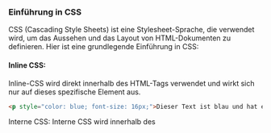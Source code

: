 ### Einführung in CSS

CSS (Cascading Style Sheets) ist eine Stylesheet-Sprache, die verwendet wird, um das Aussehen und das Layout von HTML-Dokumenten zu definieren. Hier ist eine grundlegende Einführung in CSS:

#### Inline CSS:

Inline-CSS wird direkt innerhalb des HTML-Tags verwendet und wirkt sich nur auf dieses spezifische Element aus.

```html
<p style="color: blue; font-size: 16px;">Dieser Text ist blau und hat eine Schriftgröße von 16 Pixeln.</p>
```

Interne CSS:
Interne CSS wird innerhalb des <style>-Tags im <head>-Bereich des HTML-Dokuments definiert und wirkt sich auf alle Elemente innerhalb des Dokuments aus.

```html
<!DOCTYPE html>
<html lang="en">
<head>
    <meta charset="UTF-8">
    <meta name="viewport" content="width=device-width, initial-scale=1.0">
    <title>Interne CSS</title>
    <style>
        p {
            color: blue;
            font-size: 16px;
        }
    </style>
</head>
<body>
    <p>Dieser Text ist blau und hat eine Schriftgröße von 16 Pixeln.</p>
</body>
</html>

```

Externe CSS:
Externe CSS wird in einer separaten Datei mit der Erweiterung .css definiert und dann mit dem <link>-Tag im <head>-Bereich des HTML-Dokuments verknüpft.


```css
p {
    color: blue;
    font-size: 16px;
}
```

index.html:

```html
<!DOCTYPE html>
<html lang="en">
<head>
    <meta charset="UTF-8">
    <meta name="viewport" content="width=device-width, initial-scale=1.0">
    <title>Externe CSS</title>
    <link rel="stylesheet" href="styles.css">
</head>
<body>
    <p>Dieser Text ist blau und hat eine Schriftgröße von 16 Pixeln.</p>
</body>
</html>

```